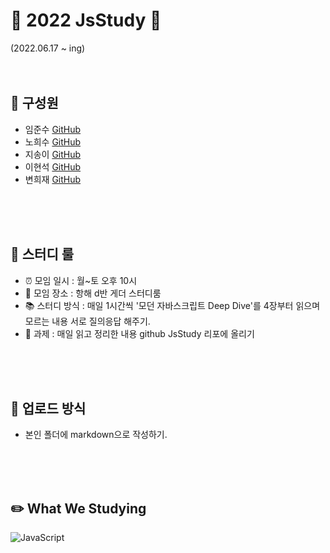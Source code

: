 # :star2: 2022 JsStudy :star2:
(2022.06.17 ~ ing)
<br/>
<br/>
<br/>

## :dizzy: 구성원<br/>
 - 임준수    [GitHub](https://github.com/junsu0121)
 - 노희수    [GitHub](https://github.com/heesujin)
 - 지송이    [GitHub](https://github.com/jrl103)
 - 이현석    [GitHub](https://github.com/LeeHuynSuk)
 - 변희재    [GitHub](https://github.com/qusgmlwo)
<br/>
<br/>
<br/>

## :pushpin: 스터디 룰
 - :alarm_clock:  모임 일시 : 월~토 오후 10시
 - :school: 모임 장소 : 항해 d반 게더 스터디룸
 - :books: 스터디 방식 : 매일 1시간씩 '모던 자바스크립트 Deep Dive'를 4장부터 읽으며 모르는 내용 서로 질의응답 해주기.
 - :pencil: 과제 : 매일 읽고 정리한 내용 github JsStudy 리포에 올리기

<br/>
<br/>
<br/>

## :open_file_folder: 업로드 방식
- 본인 폴더에 markdown으로 작성하기.

<br/>
<br/>
<br/>

## :pencil2: What We Studying
<img alt="JavaScript" src ="https://img.shields.io/badge/JavaScriipt-F7DF1E.svg?&style=for-the-badge&logo=JavaScript&logoColor=black"/> 
